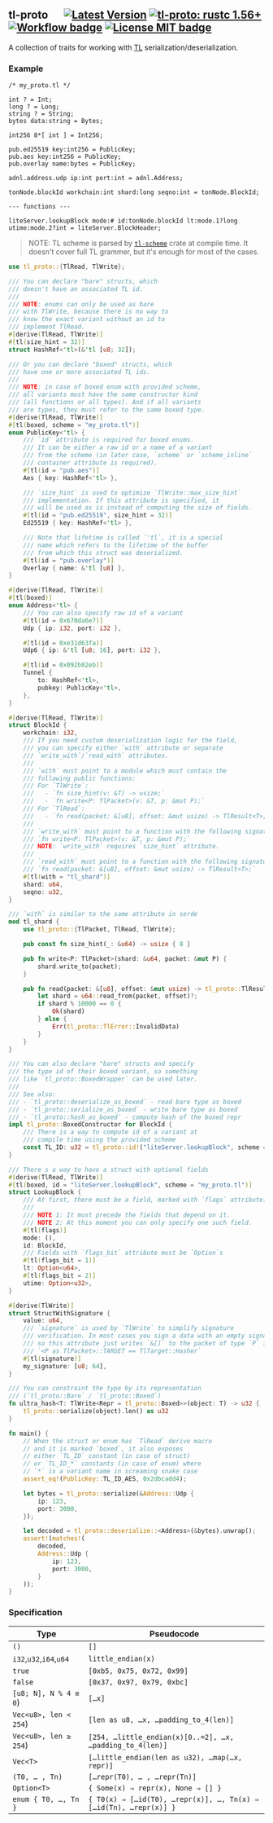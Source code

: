 ## tl-proto &emsp; [![Latest Version]][crates.io] [![tl-proto: rustc 1.56+]][Rust 1.56] [![Workflow badge]][Workflow] [![License MIT badge]][License MIT]

[Latest Version]: https://img.shields.io/crates/v/tl-proto.svg

[crates.io]: https://crates.io/crates/tl-proto

[tl-proto: rustc 1.56+]: https://img.shields.io/badge/rustc-1.56+-lightgray.svg

[Rust 1.56]: https://blog.rust-lang.org/2021/10/21/Rust-1.56.0.html

[Workflow badge]: https://img.shields.io/github/workflow/status/broxus/tl-proto/master

[Workflow]: https://github.com/broxus/tl-proto/actions?query=workflow%3Amaster

[License MIT badge]: https://img.shields.io/badge/license-MIT-blue.svg

[License MIT]: https://opensource.org/licenses/MIT

A collection of traits for working with [TL](https://core.telegram.org/mtproto/TL) serialization/deserialization.

### Example

```text
/* my_proto.tl */

int ? = Int;
long ? = Long;
string ? = String;
bytes data:string = Bytes;

int256 8*[ int ] = Int256;

pub.ed25519 key:int256 = PublicKey;
pub.aes key:int256 = PublicKey;
pub.overlay name:bytes = PublicKey;

adnl.address.udp ip:int port:int = adnl.Address;

tonNode.blockId workchain:int shard:long seqno:int = tonNode.BlockId;

--- functions ---

liteServer.lookupBlock mode:# id:tonNode.blockId lt:mode.1?long utime:mode.2?int = liteServer.BlockHeader;
```

> NOTE: TL scheme is parsed by [`tl-scheme`](./scheme) crate at compile time.
> It doesn't cover full TL grammer, but it's enough for most of the cases.

```rust
use tl_proto::{TlRead, TlWrite};

/// You can declare "bare" structs, which 
/// doesn't have an associated TL id.
///
/// NOTE: enums can only be used as bare
/// with TlWrite, because there is no way to
/// know the exact variant without an id to
/// implement TlRead.
#[derive(TlRead, TlWrite)]
#[tl(size_hint = 32)]
struct HashRef<'tl>(&'tl [u8; 32]);

/// Or you can declare "boxed" structs, which
/// have one or more associated TL ids.
/// 
/// NOTE: in case of boxed enum with provided scheme,
/// all variants must have the same constructor kind
/// (all functions or all types). And if all variants
/// are types, they must refer to the same boxed type.
#[derive(TlRead, TlWrite)]
#[tl(boxed, scheme = "my_proto.tl")]
enum PublicKey<'tl> {
    /// `id` attribute is required for boxed enums.
    /// It can be either a raw id or a name of a variant
    /// from the scheme (in later case, `scheme` or `scheme_inline`
    /// container attribute is required).
    #[tl(id = "pub.aes")]
    Aes { key: HashRef<'tl> },

    /// `size_hint` is used to optimize `TlWrite::max_size_hint`
    /// implementation. If this attribute is specified, it
    /// will be used as is instead of computing the size of fields.
    #[tl(id = "pub.ed25519", size_hint = 32)]
    Ed25519 { key: HashRef<'tl> },

    /// Note that lifetime is called `'tl`, it is a special
    /// name which refers to the lifetime of the buffer
    /// from which this struct was deserialized.
    #[tl(id = "pub.overlay")]
    Overlay { name: &'tl [u8] },
}

#[derive(TlRead, TlWrite)]
#[tl(boxed)]
enum Address<'tl> {
    /// You can also specify raw id of a variant
    #[tl(id = 0x670da6e7)]
    Udp { ip: i32, port: i32 },

    #[tl(id = 0xe31d63fa)]
    Udp6 { ip: &'tl [u8; 16], port: i32 },

    #[tl(id = 0x092b02eb)]
    Tunnel {
        to: HashRef<'tl>,
        pubkey: PublicKey<'tl>,
    },
}

#[derive(TlRead, TlWrite)]
struct BlockId {
    workchain: i32,
    /// If you need custom deserialization logic for the field,
    /// you can specify either `with` attribute or separate
    /// `write_with`/`read_with` attributes.
    ///
    /// `with` must point to a module which must contain the
    /// following public functions:
    /// For `TlWrite`:
    ///   - `fn size_hint(v: &T) -> usize;`
    ///   - `fn write<P: TlPacket>(v: &T, p: &mut P);`
    /// For `TlRead`:
    ///   - `fn read(packet: &[u8], offset: &mut usize) -> TlResult<T>;`
    ///
    /// `write_with` must point to a function with the following signature:
    /// `fn write<P: TlPacket>(v: &T, p: &mut P);`
    /// NOTE: `write_with` requires `size_hint` attribute.
    ///
    /// `read_with` must point to a function with the following signature:
    /// `fn read(packet: &[u8], offset: &mut usize) -> TlResult<T>;`
    #[tl(with = "tl_shard")]
    shard: u64,
    seqno: u32,
}

/// `with` is similar to the same attribute in serde
mod tl_shard {
    use tl_proto::{TlPacket, TlRead, TlWrite};

    pub const fn size_hint(_: &u64) -> usize { 8 }

    pub fn write<P: TlPacket>(shard: &u64, packet: &mut P) {
        shard.write_to(packet);
    }

    pub fn read(packet: &[u8], offset: &mut usize) -> tl_proto::TlResult<u64> {
        let shard = u64::read_from(packet, offset)?;
        if shard % 10000 == 0 {
            Ok(shard)
        } else {
            Err(tl_proto::TlError::InvalidData)
        }
    }
}

/// You can also declare "bare" structs and specify
/// the type id of their boxed variant, so something
/// like `tl_proto::BoxedWrapper` can be used later.
///
/// See also:
/// - `tl_proto::deserialize_as_boxed` - read bare type as boxed
/// - `tl_proto::serialize_as_boxed` - write bare type as boxed
/// - `tl_proto::hash_as_boxed` - compute hash of the boxed repr
impl tl_proto::BoxedConstructor for BlockId {
    /// There is a way to compute id of a variant at 
    /// compile time using the provided scheme
    const TL_ID: u32 = tl_proto::id!("liteServer.lookupBlock", scheme = "my_proto.tl");
}

/// There s a way to have a struct with optional fields
#[derive(TlRead, TlWrite)]
#[tl(boxed, id = "liteServer.lookupBlock", scheme = "my_proto.tl")]
struct LookupBlock {
    /// At first, there must be a field, marked with `flags` attribute.
    ///
    /// NOTE 1: It must precede the fields that depend on it.
    /// NOTE 2: At this moment you can only specify one such field. 
    #[tl(flags)]
    mode: (),
    id: BlockId,
    /// Fields with `flags_bit` attribute must be `Option`s
    #[tl(flags_bit = 1)]
    lt: Option<u64>,
    #[tl(flags_bit = 2)]
    utime: Option<u32>,
}

#[derive(TlWrite)]
struct StructWithSignature {
    value: u64,
    /// `signature` is used by `TlWrite` to simplify signature
    /// verification. In most cases you sign a data with an empty signature,
    /// so this attribute just writes `&[]` to the packet of type `P` if 
    /// `<P as TlPacket>::TARGET == TlTarget::Hasher`
    #[tl(signature)]
    my_signature: [u8; 64],
}

/// You can constraint the type by its representation 
/// (`tl_proto::Bare` / `tl_proto::Boxed`)
fn ultra_hash<T: TlWrite<Repr = tl_proto::Boxed>>(object: T) -> u32 {
    tl_proto::serialize(object).len() as u32
}

fn main() {
    // When the struct or enum has `TlRead` derive macro 
    // and it is marked `boxed`, it also exposes 
    // either `TL_ID` constant (in case of struct)
    // or `TL_ID_*` constants (in case of enum) where 
    // `*` is a variant name in screaming snake case
    assert_eq!(PublicKey::TL_ID_AES, 0x2dbcadd4);

    let bytes = tl_proto::serialize(&Address::Udp {
        ip: 123,
        port: 3000,
    });

    let decoded = tl_proto::deserialize::<Address>(&bytes).unwrap();
    assert!(matches!(
        decoded,
        Address::Udp {
            ip: 123,
            port: 3000,
        }
    ));
}
```

### Specification

| Type | Pseudocode |
| -------- | -------- |
| `()` | `[]` |
| `i32`,`u32`,`i64`,`u64` | `little_endian(x)` |
| `true` | `[0xb5, 0x75, 0x72, 0x99]` |
| `false` | `[0x37, 0x97, 0x79, 0xbc]`
| `[u8; N], N % 4 ≡ 0`) | `[…x]` |
| `Vec<u8>, len < 254`) | <code>[len as u8, …x, …padding_to_4(len)]</code> |
| `Vec<u8>, len ≥ 254`) | <code>[254, …little_endian(x)[0..=2], …x, …padding_to_4(len)]</code> |
| `Vec<T>` | `[…little_endian(len as u32), …map(…x, repr)]` |
| `(T0, … , Tn)` | `[…repr(T0), … , …repr(Tn)]`  |
| `Option<T>` | `{ Some(x) ⇒ repr(x), None ⇒ [] }` |
| `enum { T0, …, Tn }` | `{ T0(x) ⇒ […id(T0), …repr(x)], …, Tn(x) ⇒ […id(Tn), …repr(x)] }` |
